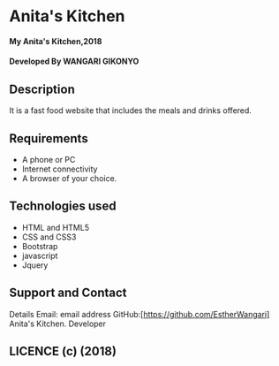 # Anita's Kitchen

#### My Anita's Kitchen,2018

#### Developed By **WANGARI GIKONYO**

## Description
 It is a fast food website that includes the meals and drinks offered.

## Requirements
* A phone or PC
* Internet connectivity
* A browser of your choice.

## Technologies used
* HTML and HTML5
* CSS and CSS3
* Bootstrap
* javascript
* Jquery


## Support and Contact
Details Email: email address GitHub:[https://github.com/EstherWangari] Anita's Kitchen.
Developer

## LICENCE (c) (2018)

